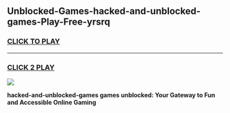 
## Unblocked-Games-hacked-and-unblocked-games-Play-Free-yrsrq
<h3>
<a href="https://premium76.site?title=hacked-and-unblocked-games&ref=22A">CLICK TO PLAY</a></h3>
<hr>

<h3>
<a href="https://premium76.site?title=hacked-and-unblocked-games&ref=22A">CLICK 2 PLAY</a>
  
</h3>

<a href="https://premium76.site?title=hacked-and-unblocked-games&ref=22A"><img src="https://clearcache.store/games.png"></a>


**hacked-and-unblocked-games games unblocked: Your Gateway to Fun and Accessible Online Gaming**
